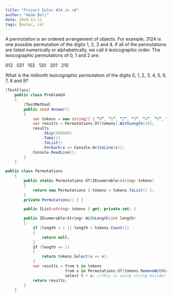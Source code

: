 ```yaml
---
title: "Project Euler #24 in c#"
author: "Adam Bell"
date: 2010-11-11
tags: [euler, c#]
---
```



A permutation is an ordered arrangement of objects. For example, 3124 is one possible permutation of the digits 1, 2, 3 and 4\. If all of the permutations are listed numerically or alphabetically, we call it lexicographic order. The lexicographic permutations of 0, 1 and 2 are:

012   021   102   120   201   210

What is the millionth lexicographic permutation of the digits 0, 1, 2, 3, 4, 5, 6, 7, 8 and 9?

<!--more-->

``` csharp
[TestClass]
    public class Problem24
    {
        [TestMethod]
        public void Answer()
        {
            var tokens = new string[] { “0”, “1”, “2”, “3”, “4”, “5”, “6”, “7”, “8”, “9” };
            var results = Permutations.Of(tokens).WithLength(10);
            results
                .Skip(999999)
                .Take(1)
                .ToList()
                .ForEach(x => Console.WriteLine(x));
            Console.ReadLine();
        }
    }

public class Permutations
    {
        public static Permutations Of(IEnumerable<string> tokens)
        {
            return new Permutations { tokens = tokens.ToList() };
        }
        private Permutations() { }

        public IList<string> tokens { get; private set; }

        public IEnumerable<String> WithLength(int length)
        {
            if (length < 1 || length > tokens.Count())
            {
                return null;
            }
            if (length == 1)
            {
                return tokens.Select(x => x);
            }
            var results = from t in tokens
                          from x in Permutations.Of(tokens.RemoveWithCopy<String>(t)).WithLength(length - 1)
                          select t + x; //this is using string builder
            return results;
        }
    }
```
